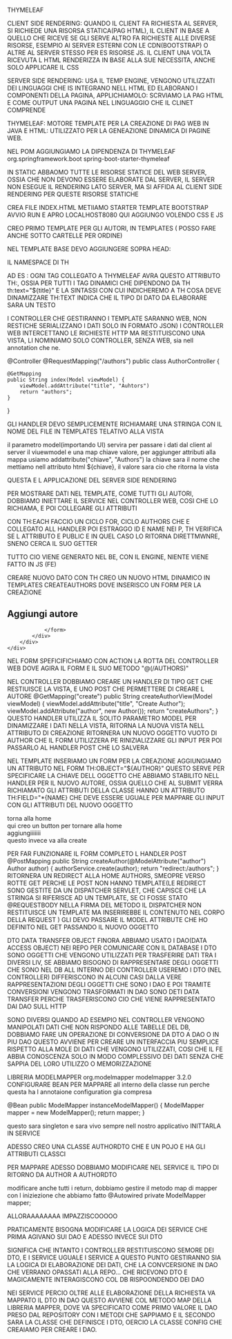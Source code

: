 THYMELEAF

CLIENT SIDE RENDERING: QUANDO IL CLIENT FA RICHIESTA AL SERVER, SI RICHIEDE UNA RISORSA STATICA(PAG HTML), IL CLIENT IN BASE A QUELLO CHE RICEVE SE GLI SERVE ALTRO FA RICHIESTE ALLE DIVERSE RISORSE, ESEMPIO AI SERVER ESTERNI CON LE CDN(BOOTSTRAP) O ALTRE AL SERVER STESSO PER ES RISORSE JS. IL CLIENT UNA VOLTA RICEVUTA L HTML RENDERIZZA IN BASE ALLA SUE NECESSITA, ANCHE SOLO APPLICARE IL CSS

SERVER SIDE RENDERING: USA IL TEMP ENGINE, VENGONO UTILIZZATI DEI LINGUAGGI CHE IS INTEGRANO NELL HTML ED ELABORANO I COMPONENTI DELLA PAGINA, APPLICHIAMOLO: SCRVIAMO LA PAG HTML E COME OUTPUT UNA PAGINA NEL LINGUAGGIO CHE IL CLINET COMPRENDE

THYMELEAF: MOTORE TEMPLATE PER LA CREAZIONE DI PAG WEB IN JAVA E HTML: UTILIZZATO PER LA GENEAZIONE DINAMICA DI PAGINE WEB.

NEL POM AGGIUNGIAMO LA DIPENDENZA DI THYMELEAF
<dependency>
			<groupId>org.springframework.boot</groupId>
			<artifactId>spring-boot-starter-thymeleaf</artifactId>
</dependency>

IN STATIC ABBAOMO TUTTE LE RISORSE STATICE DEL WEB SERVER, OSSIA CHE NON DEVONO ESSERE ELABORATE DAL SERVER, IL SERVER NON ESEGUE IL RENDERING LATO SERVER, MA SI AFFIDA AL CLIENT SIDE RENDERING PER QUESTE RISORSE STATICHE

CREA FILE INDEX.HTML METIIAMO STARTER TEMPLATE BOOTSTRAP
AVVIO RUN E APRO LOCALHOST8080
QUI AGGIUNGO VOLENDO CSS E JS

CREO PRIMO TEMPLATE PER GLI AUTORI, IN TEMPLATES ( POSSO FARE ANCHE SOTTO CARTELLE PER ORDINE)

NEL TEMPLATE BASE DEVO AGGIUNGERE SOPRA HEAD:
<html xmlns:th="https://www.thymeleaf.org">
IL NAMESPACE DI TH

AD ES : <title th:text="${title}"></title>
OGNI TAG COLLEGATO A THYMELEAF AVRA QUESTO ATTRIBUTO TH:, OSSIA PER TUTTI I TAG DINAMICI CHE DIPENDONO DA TH
th:text="${title}" E LA SINTASSI CON CUI INDICHEREMO A TH COSA DEVE DINAMIZZARE
TH:TEXT INDICA CHE IL TIPO DI DATO DA ELABORARE SARA UN TESTO

I CONTROLLER CHE GESTIRANNO I TEMPLATE SARANNO WEB, NON REST(CHE SERIALIZZANO I DATI SOLO IN FORMATO JSON)
I CONTROLLER WEB INTERCETTANO LE RICHIESTE HTTP MA RESTITUISCONO UNA VISTA, LI NOMINIAMO SOLO CONTROLLER, SENZA WEB, sia nell annotation che ne.

@Controller
@RequestMapping("/authors")
public class AuthorController {

    @GetMapping
    public String index(Model viewModel) {
        viewModel.addAttribute("title", "Auhtors")
        return "authors";
    }
}

GLI HANDLER DEVO SEMPLICEMENTE RICHIAMARE UNA STRINGA CON IL NOME DEL FILE IN TEMPLATES TELATIVO ALLA VISTA

il parametro model(importando UI) servira per passare i dati dal client al server
il viuewmodel e una map chiave valore, per aggiunger attributi alla mappa usiamo addattribute("chiave", "Authors")
la chiave sara il nome che mettiamo nell attributo html ${chiave}, il valore sara cio che ritorna la vista

QUESTA E L APPLICAZIONE DEL SERVER SIDE RENDERING

PER MOSTRARE DATI NEL TEMPLATE, COME TUTTI GLI AUTORI, DOBBIAMO INIETTARE IL SERVICE NEL CONTROLLER WEB, COSI CHE LO RICHIAMA, E POI COLLEGARE GLI ATTRIBUTI

<div class="container">
        <div class="row justify-content-center">
            <div th:each="author:${authors}" class="col-12 col-md-4">
                <p th:text="${author.id}"></p>
                <p th:text="${author.name}"></p>
            </div>
        </div>
    </div>
CON TH:EACH FACCIO UN CICLO FOR, CICLO AUTHORS CHE E COLLEGATO ALL HANDLER
POI ESTRAGGO ID E NAME NEI P, TH VERIFICA SE L ATTRIBUTO E PUBLIC E IN QUEL CASO LO RITORNA DIRETTMWNRE, SNENO CERCA IL SUO GETTER

TUTTO CIO VIENE GENERATO NEL BE, CON IL ENGINE, NIENTE VIENE FATTO IN JS (FE)

CREARE NUOVO DATO CON TH
CREO UN NUOVO HTML DINAMICO IN TEMPLATES CREATEAUTHORS DOVE INSERISCO UN FORM PER LA CREAZIONE
<div class="container">
        <div class="row">
            <div class="col-12 my-5 d-flex justify-content align-items-center">
                <h2 class="text-center">Aggiungi autore</h2>
            </div>
            <div class="col-12 my-5">
                <form th:action="@(/authors)" method="POST">

                </form>
            </div>
        </div>
    </div>

NEL FORM SPEFICIFICHIAMO CON ACTION LA ROTTA DEL CONTROLLER WEB DOVE AGIRA IL FORM E IL SUO METODO  "@(/AUTHORS)"

NEL CONTROLLER DOBBIAMO CREARE UN HANDLER DI TIPO GET CHE RESTIUISCE LA VISTA, E UNO POST CHE PERMETTERE DI CREARE L AUTORE
@GetMapping("create")
    public String createAuthorView(Model viewModel) {
        viewModel.addAttribute("title", "Create Author");
        viewModel.addAttribute("author", new Author());
        return "createAuthors";
    }
QUESTO HANDLER UTILIZZA IL SOLITO PARAMETRO MODEL PER DINAMIZZARE I DATI NELLA VISTA, RITORNA LA NUOVA VISTA
NELL ATTRIBUTO DI CREAZIONE RITORNERA UN NUOVO OGGETTO VUOTO DI AUTHOR CHE IL FORM UTILIZZERA PE RINIZIALIZZARE GLI INPUT PER POI PASSARLO AL HANDLER POST CHE LO SALVERA 


NEL TEMPLATE INSERIAMO UN FORM PER LA CREAZIONE
AGGIUNGIAMO UN ATTRIBUTO NEL FORM TH:OBJECT="${AUTHOR}" QUESTO SERVE PER SPECIFICARE LA CHIAVE DELL OGGETTO CHE ABBIAMO STABILITO NELL HANDLER PER IL NUOVO AUTORE, OSSIA QUELLO CHE AL SUBMIT VERRA RICHIAMATO
GLI ATTRIBUTI DELLA CLASSE HANNO UN ATTRIBUTO TH:FIELD="*{NAME} CHE DEVE ESSERE UGUALE PER MAPPARE GLI INPUT CON GLI ATTRIBUTI DEL NUOVO OGGETTO

<div class="col-12">
                <a th:href="@{/authors}">torna alla home</a>
            </div>
qui creo un button per tornare alla home

<div class="col-12">
            <a th:href="@{/authors/create}">aggiungiiiiiii</a>
        </div>
questo invece va alla create

PER FAR FUNZIONARE IL FORM COMPLETO L HANDLER POST
@PostMapping
    public String createAuthor(@ModelAttribute("author") Author author) {
        authorService.create(author);
        return "redirect:/authors";
    }
RITORNERA UN REDIRECT ALLA HOME AUTHORS, SMEOPRE VERSO ROTTE GET PERCHE LE POST NON HANNO TEMPLATE(LE REDIRECT SONO GESTITE DA UN DISPATCHER SERVLET, CHE CAPISCE CHE LA STRINGA SI RIFERISCE AD UN TEMPLATE, SE CI FOSSE STATO @REQUESTBODY NELLA FIRMA DEL METODO IL DISPATCHER NON RESTITUISCE UN TEMPLATE MA INSERIREBBE IL CONTENUTO NEL CORPO DELLA REQUEST )
GLI DEVO PASSARE IL MODEL ATTRIBUTE CHE HO DEFINITO NEL GET PASSANDO IL NUOVO OGGETTO


DTO DATA TRANSFER OBJECT
FINORA ABBIAMO USATO I DAO(DATA ACCESS OBJECT) NEI REPO PER COMUNICARE CON IL DATABASE
I DTO SONO OGGETTI CHE VENGONO UTILIZZATI PER TRASFERIRE DATI TRA I DIVERSI LIV, SE ABBIAMO BISOGNO DI RAPPRESENTARE DEGLI OGGETTI CHE SONO NEL DB ALL INTERNO DEI CONTROLLER USEREMO I DTO (NEL CONTROLLER)
DIFFERISCONO IN ALCUNI CASI DALLA VERE RAPPRESENTAZIONI DEGLI OGGETTI CHE SONO I DAO E POI TRAMITE CONVERSIONI VENGONO TRASFORMATI IN DAO
SONO DETI DATA TRANSFER PERCHE TRASFERISCONO CIO CHE VIENE RAPPRESENTATO DAI DAO SULL HTTP

SONO DIVERSI QUANDO AD ESEMPIO NEL CONTROLLER VENGONO MANIPOLATI DATI CHE NON RISPONDO ALLE TABELLE DEL DB, DOBBIAMO FARE UN OPERAZIONE DI CONVERSIONE DA DTO A DAO O IN PIU DAO
QUESTO AVVIENE PER CREARE UN INTERFACCIA PIU SEMPLICE RISPETTO ALLA MOLE DI DATI CHE VENGONO UTILIZZATI, COSI CHE IL FE ABBIA CONOSCENZA SOLO IN MODO COMPLESSIVO DEI DATI SENZA CHE SAPPIA DEL LORO UTILIZZO O MEMORIZZAZIONE

LIBRERIA MODELMAPPER
<dependency>
			<groupId>org.modelmapper</groupId>
			<artifactId>modelmapper</artifactId>
			<version>3.2.0</version>
		</dependency>
CONFIGURARE BEAN PER MAPPARE all interno della classe run perche questa ha l annotaione configuration gia compresa

@Bean
	public ModelMapper instanceModelMapper() {
		ModelMapper mapper = new ModelMapper();
		return mapper;
	}

questo sara singleton e sara vivo sempre nell nostro applicativo
INITTARLA IN SERVICE

ADESSO CREO UNA CLASSE AUTHORDTO CHE E UN POJO E HA GLI ATTRIBUTI CLASSCI

PER MAPPARE ADESSO DOBBIAMO MODIFICARE NEL SERVICE IL TIPO DI RITORNO DA AUTHOR A AUTHORDTO

modificare anche tutti i return, dobbiamo gestire il metodo map di mapper con l iniziezione che abbiamo fatto 
@Autowired
    private ModelMapper mapper;


ALLORAAAAAAAA IMPAZZISCOOOOO

PRATICAMENTE BISOGNA MODIFICARE LA LOGICA DEI SERVICE CHE PRIMA AGIVANO SUI DAO E ADESSO INVECE SUI DTO

SIGNIFICA CHE INTANTO I CONTROLLER RESTITUISCONO SEMORE DEI DTO, E I SERVICE UGUALE 
I SERVICE A QUESTO PUNTO GESTIRANNO SIA LA LOGICA DI ELABORAZIONE DEI DATI, CHE LA CONVCERSIONE IN DAO CHE VERRANO OPASSATI ALLA REPO... CHE RICEVONO DTO E MAGICAMENTE INTERAGISCONO COL DB RISPOONDENDO DEI DAO

NEI SERVICE PERCIO OLTRE ALLE ELABORAZIONE DELLA RICHIESTA VA MAPPATO IL DTO IN DAO
QUESTO AVVIENE COL METODO MAP DELLA LIBRERIA MAPPER, DOVE VA SPECIFICATO COME PRIMO VALORE IL DAO PRESO DAL REPOSITORY CON I METODI CHE SAPPIAMO E IL SECONDO SARA LA CLASSE CHE DEFINISCE I DTO, OERCIO LA CLASSE CONFIG CHE CREAIAMO PER CREARE I DAO.

